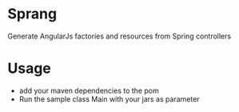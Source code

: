 Sprang
======

Generate AngularJs factories and resources from Spring controllers


Usage
===
  * add your maven dependencies to the pom
  * Run the sample class Main with your jars as parameter 



